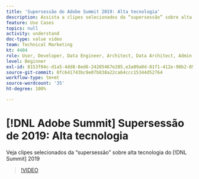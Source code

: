 ```yaml
---
title: 'Supersessão do Adobe Summit 2019: Alta tecnologia'
description: Assista a clipes selecionados da “supersessão” sobre alta tecnologia do Summit 2019
feature: Use Cases
topics: null
activity: understand
doc-type: value video
team: Technical Marketing
kt: 4404
role: User, Developer, Data Engineer, Architect, Data Architect, Admin, Leader
level: Beginner
exl-id: 8153f04c-d1a5-4dd8-8ed6-24205467e285,e3a09a0d-81f1-412e-90b2-89161f8dd9e3
source-git-commit: 8fc641743bc9e07b838a22ca64ccc15344d52764
workflow-type: tm+mt
source-wordcount: '35'
ht-degree: 100%

---
```


# [!DNL Adobe Summit] Supersessão de 2019: Alta tecnologia

Veja clipes selecionados da “supersessão” sobre alta tecnologia do [!DNL Summit] 2019

>[!VIDEO](https://video.tv.adobe.com/v/330380/?quality=12&learn=on&captions=por_br)
